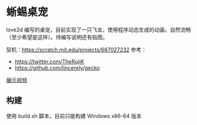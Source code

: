 # 蜥蜴桌宠

love2d 编写的桌宠，目前实现了一只飞龙，使用程序动态生成的动画，自然流畅（至少希望是这样）。待编写说明还有贴图。

契机：<https://scratch.mit.edu/projects/687027232>
参考：
- <https://twitter.com/TheRujiK>
- <https://github.com/lincerely/gecko>

[展示视频](https://www.bilibili.com/video/BV1Ei421Z75n)

## 构建

使用 build.sh 脚本，目前只能构建 Windows x86-64 版本
